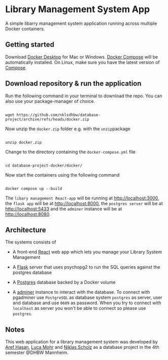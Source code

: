# Library Management System App

A simple libarry management system application running across multiple Docker containers.

## Getting started

Download [Docker Desktop](https://www.docker.com/products/docker-desktop) for Mac or Windows. [Docker Compose](https://docs.docker.com/compose) will be automatically installed. On Linux, make sure you have the latest version of [Compose](https://docs.docker.com/compose/install/).

## Download repository & run the application

Run the following command in your terminal to download the repo. You can also use your package-manager of choice.

```shell

wget https://github.com/nklsdhbw/database-project/archive/refs/heads/docker.zip
```

Now unzip the `docker.zip` folder e.g. with the `unzip`package

```shell

unzip docker.zip

```

Change to the directory containing the `docker-compose.yml` file

```shell

cd database-project-docker/docker/

```

Now start the containers using the following command

```shell

docker compose up --build

```

The `libary management React-app` will be running at [http://localhost:3000](http://localhost:3000), the `flask app` will be at [http://localhost:8000](http://localhost:8000), the `postgres server` will be at [http://localhost:5433](http://localhost:5432) and the `adminer` instance will be at [http://localhost:8080](http:localhost:8080).

## Architecture

The systems consists of

- A front-end [React](https://react.dev/) web app which lets you manage your Library System Management

- A [Flask](https://flask.palletsprojects.com/en/2.3.x/) server that uses psychopg2 to run the SQL queries against the postgres database

- A [Postgres](https://hub.docker.com/_/postgres/) database backed by a Docker volume

- A [adminer](https://hub.docker.com/_/adminer/) instance to interact with the database. To connect with pgadminer use `PostgreSQL` as database system `postgres` as server, user and database and use `0609` as password. When you try to connect with `localhost` as server you won't be able to connect so please use `postgres`.

## Notes

This web application for a library management system was developed by [Aref Hasan](https://github.com/aref-hasan), [Luca Mohr](https://github.com/Luca2732) and [Niklas Scholz](https://github.com/nklsdhbw) as a database project in the 4th semester @DHBW Mannheim.
